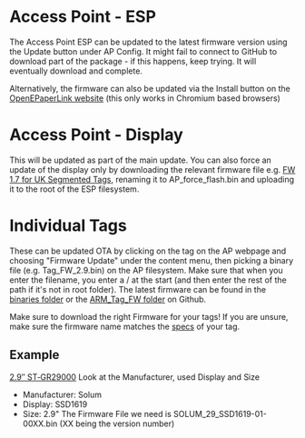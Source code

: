 # Access Point - ESP
The Access Point ESP can be updated to the latest firmware version using the Update button under AP Config. It might fail to connect to GitHub to download part of the package - if this happens, keep trying. It will eventually download and complete.

Alternatively, the firmware can also be updated via the Install button on the [OpenEPaperLink website](https://openepaperlink.de/) (this only works in Chromium based browsers)

# Access Point - Display
This will be updated as part of the main update. You can also force an update of the display only by downloading the relevant firmware file e.g. [FW 1.7 for UK Segmented Tags](https://github.com/jjwbruijn/OpenEPaperLink/releases/download/1.7-beta/AP_FW_Segmented_UK.bin), renaming it to AP_force_flash.bin and uploading it to the root of the ESP filesystem.

# Individual Tags
These can be updated OTA by clicking on the tag on the AP webpage and choosing "Firmware Update" under the content menu, then picking a binary file (e.g. Tag_FW_2.9.bin) on the AP filesystem. Make sure that when you enter the filename, you enter a / at the start (and then enter the rest of the path if it's not in root folder). The latest firmware can be found in the [binaries folder](https://github.com/jjwbruijn/OpenEPaperLink/tree/master/binaries) or the [ARM_Tag_FW folder](https://github.com/jjwbruijn/OpenEPaperLink/tree/master/ARM_Tag_FW) on Github.

Make sure to download the right Firmware for your tags!
If you are unsure, make sure the firmware name matches the [specs](https://github.com/jjwbruijn/OpenEPaperLink/wiki#tags) of your tag.

## Example
[2.9″ ST‐GR29000](https://github.com/jjwbruijn/OpenEPaperLink/wiki/2.9%E2%80%B3-ST%E2%80%90GR29000)
Look at the Manufacturer, used Display and Size
- Manufacturer: Solum
- Display: SSD1619
- Size: 2.9"
The Firmware File we need is SOLUM_29_SSD1619-01-00XX.bin (XX being the version number)
